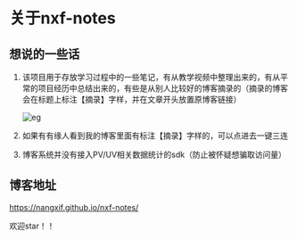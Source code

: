 # 关于nxf-notes

## 想说的一些话

1. 该项目用于存放学习过程中的一些笔记，有从教学视频中整理出来的，有从平常的项目经历中总结出来的，有些是从别人比较好的博客摘录的（摘录的博客会在标题上标注【摘录】字样，并在文章开头放置原博客链接）

   ![eg](https://nangxif.github.io/nxf-notes/readme-1.png)

2. 如果有有缘人看到我的博客里面有标注【摘录】字样的，可以点进去一键三连

3. 博客系统并没有接入PV/UV相关数据统计的sdk（防止被怀疑想骗取访问量）

## 博客地址

https://nangxif.github.io/nxf-notes/

欢迎star！！